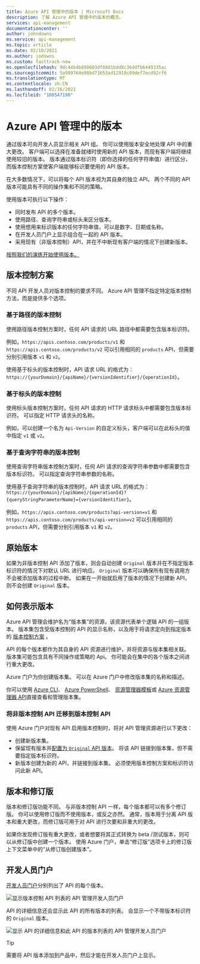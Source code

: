 ```yaml
---
title: Azure API 管理中的版本 | Microsoft Docs
description: 了解 Azure API 管理中的版本的概念。
services: api-management
documentationcenter: ''
author: johndowns
ms.service: api-management
ms.topic: article
ms.date: 02/10/2021
ms.author: jodowns
ms.custom: fasttrack-new
ms.openlocfilehash: 9dc44b4b898603df88d1bdd8c36ddfb6449335ac
ms.sourcegitcommit: 5a999764e98bd71653ad12918c09def7ecd92cf6
ms.translationtype: MT
ms.contentlocale: zh-CN
ms.lasthandoff: 02/16/2021
ms.locfileid: "100547190"
---
```

# <a name="versions-in-azure-api-management"></a>Azure API 管理中的版本

通过版本可向开发人员显示相关 API 组。 你可以使用版本安全地处理 API 中的重大更改。 客户端可以选择在准备就绪时使用新的 API 版本，而现有客户端将继续使用较旧的版本。 版本通过版本标识符（即你选择的任何字符串值）进行区分，而版本控制方案使客户端能够标识要使用的 API 版本。

在大多数情况下，可以将每个 API 版本视为其自身的独立 API。 两个不同的 API 版本可能具有不同的操作集和不同的策略。

使用版本可执行以下操作：

- 同时发布 API 的多个版本。
- 使用路径、查询字符串或标头来区分版本。
- 使用想用来标识版本的任何字符串值，可以是数字、日期或名称。
- 在开发人员门户上显示组合在一起的 API 版本。
- 采用现有（非版本控制）API，并在不中断现有客户端的情况下创建新版本。

[按照我们的演练开始使用版本。](./api-management-get-started-publish-versions.md)

## <a name="versioning-schemes"></a>版本控制方案

不同 API 开发人员对版本控制的要求不同。 Azure API 管理不指定特定版本控制方法，而是提供多个选项。

### <a name="path-based-versioning"></a>基于路径的版本控制

使用路径版本控制方案时，任何 API 请求的 URL 路径中都需要包含版本标识符。

例如，`https://apis.contoso.com/products/v1` 和 `https://apis.contoso.com/products/v2` 可以引用相同的 `products` API，但需要分别引用版本 `v1` 和 `v2`。

使用基于标头的版本控制时，API 请求 URL 的格式为：`https://{yourDomain}/{apiName}/{versionIdentifier}/{operationId}`。

### <a name="header-based-versioning"></a>基于标头的版本控制

使用标头版本控制方案时，任何 API 请求的 HTTP 请求标头中都需要包含版本标识符。 可以指定 HTTP 请求头的名称。

例如，可以创建一个名为 `Api-Version` 的自定义标头，客户端可以在此标头的值中指定 `v1` 或 `v2`。

### <a name="query-string-based-versioning"></a>基于查询字符串的版本控制

使用查询字符串版本控制方案时，任何 API 请求的查询字符串参数中都需要包含版本标识符。 可以指定查询字符串参数的名称。

使用基于查询字符串的版本控制时，API 请求 URL 的格式为：`https://{yourDomain}/{apiName}/{operationId}?{queryStringParameterName}={versionIdentifier}`。

例如，`https://apis.contoso.com/products?api-version=v1` 和 `https://apis.contoso.com/products/api-version=v2` 可以引用相同的 `products` API，但需要分别引用版本 `v1` 和 `v2`。

## <a name="original-versions"></a>原始版本

如果为非版本控制 API 添加了版本，则会自动创建 `Original` 版本并在不指定版本标识符的情况下对默认 URL 进行响应。 `Original` 版本可以确保所有现有调用方不会被添加版本的过程中断。 如果在一开始就启用了版本的情况下创建新 API，则不会创建 `Original` 版本。

## <a name="how-versions-are-represented"></a>如何表示版本

Azure API 管理会维护名为“版本集”的资源，该资源代表单个逻辑 API 的一组版本。 版本集包含受版本控制的 API 的显示名称，以及用于将请求定向到指定版本的 [版本控制方案](#versioning-schemes) 。

API 的每个版本都作为其自身的 API 资源进行维护，并将资源与版本集相关联。 版本集可能包含具有不同操作或策略的 Api。 你可能会在集中的各个版本之间进行重大更改。

Azure 门户为你创建版本集。 可以在 Azure 门户中修改版本集的名称和描述。

你可以使用 [Azure CLI](/cli/azure/apim/api/versionset)、 [Azure PowerShell](/powershell/module/az.apimanagement/#api-management)、 [资源管理器模板](/azure/templates/microsoft.apimanagement/service/apiversionsets)或 [Azure 资源管理器 API](/rest/api/apimanagement/2020-06-01-preview/apiversionset)直接查看和管理版本集。

### <a name="migrating-a-non-versioned-api-to-a-versioned-api"></a>将非版本控制 API 迁移到版本控制 API

使用 Azure 门户对现有 API 启用版本控制时，将对 API 管理资源进行以下更改：

 * 创建新版本集。
 * 保留现有版本并[配置为 `Original` API 版本](#original-versions)。 将该 API 链接到版本集，但不需要指定版本标识符。
 * 新版本创建为新的 API，并链接到版本集。 必须使用版本控制方案和标识符访问此新 API。

## <a name="versions-and-revisions"></a>版本和修订版

版本和修订版功能不同。 与非版本控制 API 一样，每个版本都可以有多个修订版。 你可以使用修订版而不使用版本，或反之亦然。 通常，版本用于分离 API 版本和重大更改，而修订版可用于对 API 进行次要和非重大的更改。

如果你发现修订版有重大更改，或者想要将其正式转换为 beta /测试版本，则可以从修订版中创建一个版本。 使用 Azure 门户，单击“修订版”选项卡上的修订版上下文菜单中的“从修订版创建版本”。

## <a name="developer-portal"></a>开发人员门户

[开发人员门户](./api-management-howto-developer-portal.md)分别列出了 API 的每个版本。

![显示版本控制 API 列表的 API 管理开发人员门户](media/api-management-versions/portal-list.png)

API 的详细信息还会显示此 API 的所有版本的列表。 会显示一个不带版本标识符的 `Original` 版本。

![显示 API 的详细信息和此 API 的版本列表的 API 管理开发人员门户](media/api-management-versions/portal-details.png)

> [!TIP]
> 需要将 API 版本添加到产品中，然后才能在开发人员门户上显示。
